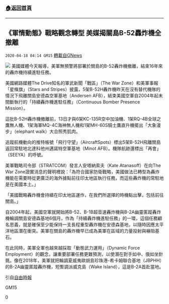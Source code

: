 ###  [:house:返回首頁](https://github.com/ourhimalayas/txt)
---

## 《軍情動態》戰略觀念轉型 美媒揭關島B-52轟炸機全撤離
`2020-04-18 04:14 GM15` [轉載自GNews](https://gnews.org/zh-hant/177126/)

![](https://s3.amazonaws.com/gnews-media-offload/wp-content/uploads/2020/04/18041110/phpNJA3Ll.jpg)
美國媒體今天報導，美軍無預警將部署於關島的B-52轟炸機撤離，結束16年來的轟炸機持續進駐任務。

美國網路媒體The Drive知名的軍武新聞「戰區」（The War Zone）和美軍事報「星條旗」（Stars and Stripes）披露，5架B-52H轟炸機昨天在沒有替代機隊的情況下飛離關島安德森空軍基地（Andersen AFB），結束美國空軍自2004年起未間斷執行的「持續轟炸機進駐任務」（Continuous Bomber Presence Mission）。

這批B-52H轟炸機撤離前，13日才與6架KC-135R空中加油機、1架RQ-4B全球之鷹無人機、1架海軍MQ-4C海神無人機和1架MH-60S騎士鷹直升機擺出「大象漫步」（elephant walk）大合照秀肌肉。

追蹤航機動向的推特帳號「飛行守望」（AircraftSpots）標出5架B-52H飛離關島返回常駐地北達科他州邁諾特空軍基地（Minot AFB）。機隊航跡還標出「再會」（SEEYA）的呼號。

美軍戰略司令部（STRATCOM）發言人安塔納索夫（Kate Atanasoff）在向The War Zone證實消息的聲明裡說：「為符合國家防衛戰略，美國做法已轉型為轟炸機能在需要時從更廣泛的海外據點前往印太地區執行任務，而這些轟炸機的常駐地是在美國本土。」

「美國戰略轟炸機會持續在印太地區運作，在我們所選擇的時機點出擊，包括前往關島。」

自2004年起，美國空軍就開始將B-52、B-1B超音速轟炸機與B-2A幽靈匿蹤轟炸機輪調關島安德森基地6個月，作為「持續轟炸機進駐任務」的一環，這個任務顧名思義，就是確保至少能保持一支長程重型轟炸機在安德森基地，以隨時因應太平洋地區潛在衝突。美軍在關島的轟炸機早已成為美軍在區域的力量投射與嚇阻基石。

在此同時，美軍全軍也越來越採取「動態武力運用」（Dynamic Force Employment）的觀念，讓重要部署任務更難預測，以使潛在對手如中、俄如坐針氈。像在2018年，美軍就把輪調夏威夷歐胡島珍珠港-希卡姆聯合基地（JBPHH）的B-2A幽靈匿蹤轟炸機，短暫調派威克島（Wake Island），這是B-2A首赴當地。

引自[自由時報](https://news.ltn.com.tw/news/world/breakingnews/3137949)

GM15

0
